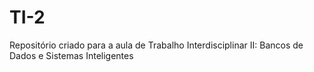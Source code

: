 # TI-2
Repositório criado para a aula de Trabalho Interdisciplinar II: Bancos de Dados e Sistemas Inteligentes
